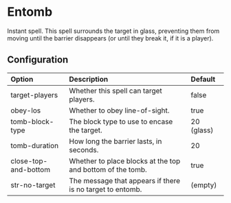 # Entomb #

Instant spell. This spell surrounds the target in glass, preventing them from moving until the barrier disappears (or until they break it, if it is a player).

## Configuration ##

| **Option** | **Description** | **Default** |
|:-----------|:----------------|:------------|
| target-players | Whether this spell can target players. | false       |
| obey-los   | Whether to obey line-of-sight. | true        |
| tomb-block-type | The block type to use to encase the target. | 20 (glass)  |
| tomb-duration | How long the barrier lasts, in seconds. | 20          |
| close-top-and-bottom | Whether to place blocks at the top and bottom of the tomb. | true        |
| str-no-target | The message that appears if there is no target to entomb. | (empty)     |